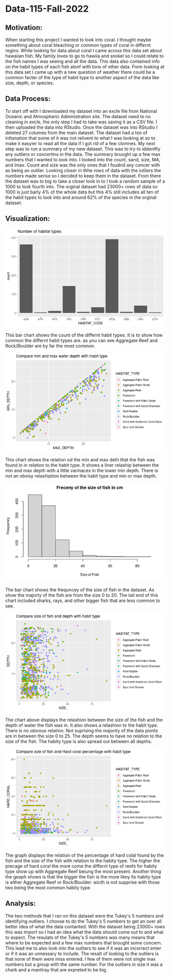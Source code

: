 # Data-115-Fall-2022

## Motivation: 
When starting this project I wanted to look into coral. 
I thought maybe something about coral bleaching or common types of coral in differnt regins. 
While looking for data about coral I came across this data set about hawaiian fish. 
My family loves to go to hawiia and snokel so I could relate to the fish names I was seeing and all the data. This data also contained info on the habit types of each fish alonf with tons of other data. 
From looking at this data set I came up with a new question of weather there could be a common facter of the type of habit type to another aspect of the data like size, depth, or species.

## Data Process:
To start off with I downloaded my dataset into an excle file from National Oceanic and Atmospheric Administration site. The dataset need to no cleaning in excle, the only step I had to take was saving it as a CSV file. I then uploaded the data into RStudio. Once the dataset was into RStudio I deleted 27 columes from the main dataset. The dataset had a ton of infomation that some of it was not relivent to what I was looking at so to make it easyier to read all the data if I got rid of a few clomnes. My next step was to run a summary of my new dataset. This was to try to iddentfiy any outliers or concertins in the data. The summary bruoght up a few max numbers that I wanted to look into. I looked into the count, sand, size, MA, and lmax. Count and size was the only ones that I foudnd any concer with as being an outlier. Looking closer in thhe rows of data with the iutliers the numbers made sense so I decided to keep them in the dataset. From there the dataset was to big to take a closer look in to I took a random sample of a 1000 to look fourth into. The orginal dataset had 23000+ rows of data so 1000 is just barly 4% of the whole data but this 4% still includes all ten of the habit types to look into and around 62% of the species in the orginal dataset.

## Visualization: 
![alt text](https://raw.githubusercontent.com/gabiisaak/Data-115-Fall-2022/main/Hab.%20Num..png)

This bar chart shows the count of the differnt habit types. It is to show how common the differnt habit types are. as you can see Aggregate Reef and Rock/Boulder are by far the most common.

![alt text](https://raw.githubusercontent.com/gabiisaak/Data-115-Fall-2022/main/Wat.%20Dep.%20Hab..png)

This chart shows the relation od the min and max deth that the fish was found in in relation to the habit type. It shows a liner relaship between the min and max depth with a little varinaces in the lower min depth. There is not an obvisy relashiption between the habit type and min or max depth.

![alt text](https://raw.githubusercontent.com/gabiisaak/Data-115-Fall-2022/main/Size%20Num..png)

The bar chart shows the frequncey of the size of fish in the dataset. As show the majorty of the fish are from the size 0 to 20. The tail end of this chart included sharks, rays, and other bigger fish that are less common to see.

![alt text](https://raw.githubusercontent.com/gabiisaak/Data-115-Fall-2022/main/Size%20Hab.png)

The chart above displays the relashion between the size of the fish and the depth of water the fish was in. It also shows a relashion to the habit type. There is no obivous relation. Not suprising the majority of the data pionts are in between the size 0 to 25. The depth seems to have no relation to the size of the fish. The habity type is also spread out between all depths.

![alt text](https://raw.githubusercontent.com/gabiisaak/Data-115-Fall-2022/main/Hard%20Hab.png)

The graph displays the relation of the percentage of hard colal found by the fish and the size of the fish with relation to the habity type. The higher the precage of hard coral the more come the differnt type of reefs for habity type show up with Aggregate Reef beiung the most present. Another thing the geaph shows is that the bigger the fish is the more likey its habity type is either Aggregate Reef or Rock/Boulder. wicth is not supprise with those two being the most common habity type.


## Analysis: 
The two methods that I ran on this dataset were the Tukey's 5 numbers and identifying outliers. 
I choose to do the Tukey's 5 numbers to get an over all better idea of what the data contanted. 
With the dataset being 23000+ rows this was import so I had an idea what the data should come out to and what to expect. 
The resulats of the Tukey's 5 numbers was many means that where to be expected and a few max numbers that brought some concern. 
This lead me to also look into the outliers to see if it was an incorrect enter or if it was an unnessary to include. 
The resalt of looking to the outliers is that none of them were miss entered. 
I few of them were not single max numbers but a group with the same number. 
For the outliers in size it was a chark and a mantiray that are expreted to be big.
